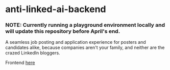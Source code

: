 # anti-linked-ai-backend

### NOTE: Currently running a playground environment locally and will update this repository before April's end.

A seamless job posting and application experience for posters and candidates alike, because companies aren't your family, and neither are the crazed LinkedIn bloggers.

Frontend <a href="https://github.com/brandonyippp/Breadcrumbsanti-linked-ai-backend](https://github.com/brandonyippp/anti-linked-ai-frontend)">here</a>
